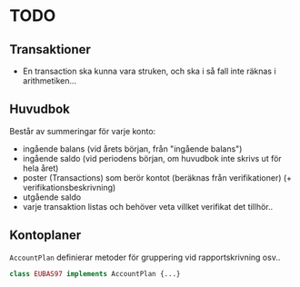 # TODO

## Transaktioner

* En transaction ska kunna vara struken, och ska i så fall inte räknas i arithmetiken...

## Huvudbok

Består av summeringar för varje konto:

* ingående balans (vid årets början, från "ingående balans")
* ingående saldo (vid periodens början, om huvudbok inte skrivs ut för hela året)
* poster (Transactions) som berör kontot (beräknas från verifikationer) (+ verifikationsbeskrivning)
* utgående saldo
* varje transaktion listas och behöver veta villket verifikat det tillhör..

## Kontoplaner

`AccountPlan` definierar metoder för gruppering vid rapportskrivning osv..

```php
class EUBAS97 implements AccountPlan {...}
```
